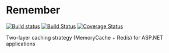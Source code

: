 Remember
========
[![Build status](https://ci.appveyor.com/api/projects/status/u90c45p9eqogfo52?svg=true)](https://ci.appveyor.com/project/marcbarbosa/remember)
[![Build Status](https://travis-ci.org/marcbarbosa/remember.svg?branch=master)](https://travis-ci.org/marcbarbosa/remember)
[![Coverage Status](https://coveralls.io/repos/marcbarbosa/remember/badge.svg?branch=master)](https://coveralls.io/r/marcbarbosa/remember?branch=master)

Two-layer caching strategy (MemoryCache + Redis) for ASP.NET applications
